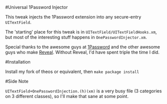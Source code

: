 #Universal 1Password Injector

This tweak injects the 1Password extension into any secure-entry `UITextField`.

The 'starting' place for this tweak is in `UITextField/UITextFieldHooks.xm`, but most of the interesting stuff happens in `OnePasswordInjector.xm`.

Special thanks to the awesome guys at [1Password](https://agilebits.com) and the other awesome guys who make [Reveal](https://ittybittyapps.com). Without Reveal, I'd have spent triple the time I did.


#Installation

Install my fork of theos or equivalent, then `make package install`

#Side Note

`UITextField+OnePasswordInjection.(h)(xm)` is a very busy file (3 categories on 3 different classes), so I'll make that sane at some point.


